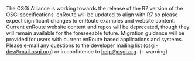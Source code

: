 The OSGi Alliance is working towards the release of the R7 version of the OSGi specifications. enRoute will be updated to align with R7 so please expect significant changes to enRoute examples and website content. Current enRoute website content and repos will be deprecated, though they will remain available for the foreseeable future. Migration guidance will be provided for users with current enRoute based applications and systems. Please e-mail any questions to the developer mailing list (osgi-dev@mail.osgi.org) or in confidence to help@osgi.org.
{: .warning}
